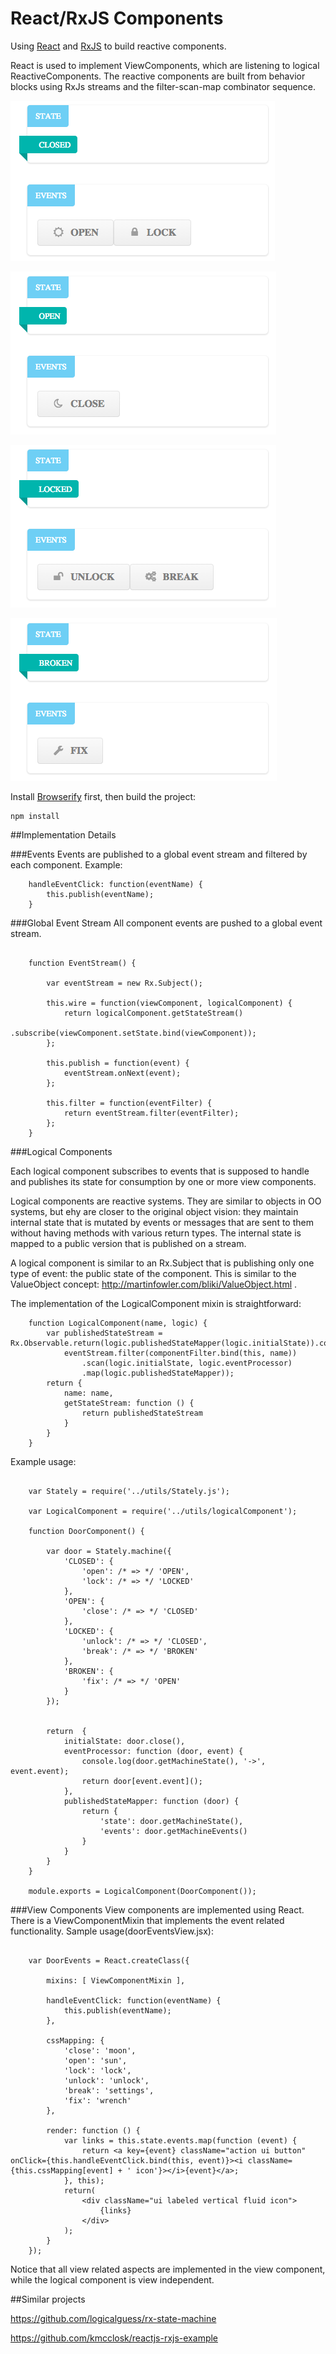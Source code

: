 # React/RxJS Components

Using [React](http://facebook.github.io/react/) and [RxJS](https://github.com/Reactive-Extensions/RxJS) to build
reactive components.

React is used to implement ViewComponents, which are listening to logical ReactiveComponents.
The reactive components are built from behavior blocks using RxJs streams and the filter-scan-map combinator sequence.

![ ](screen1.png)

![ ](screen2.png)

![ ](screen3.png)

![ ](screen4.png)

Install [Browserify](http://browserify.org/) first, then build the project:

```
npm install
```
##Implementation Details

###Events
Events are published to a global event stream and filtered by each component. Example:

```
    handleEventClick: function(eventName) {
        this.publish(eventName);
    }
```
###Global Event Stream
All component events are pushed to a global event stream.

```

    function EventStream() {

        var eventStream = new Rx.Subject();

        this.wire = function(viewComponent, logicalComponent) {
            return logicalComponent.getStateStream()
                .subscribe(viewComponent.setState.bind(viewComponent));
        };

        this.publish = function(event) {
            eventStream.onNext(event);
        };

        this.filter = function(eventFilter) {
            return eventStream.filter(eventFilter);
        };
    }
```

###Logical Components

Each logical component subscribes to events that is supposed to handle and publishes its state for consumption by one
or more view components.

Logical components are reactive systems. They are similar to objects in OO systems, but ehy are closer to the original
object vision: they maintain internal state that is mutated by events or messages that are sent to them without having
methods with various return types. The internal state is mapped to a public version that is published on a stream.

A logical component is similar to an Rx.Subject that is publishing only one type of event: the public state of the
component. This is similar to the ValueObject concept: http://martinfowler.com/bliki/ValueObject.html .

The implementation of the LogicalComponent mixin is straightforward:

```
    function LogicalComponent(name, logic) {
        var publishedStateStream = Rx.Observable.return(logic.publishedStateMapper(logic.initialState)).concat(
            eventStream.filter(componentFilter.bind(this, name))
                .scan(logic.initialState, logic.eventProcessor)
                .map(logic.publishedStateMapper));
        return {
            name: name,
            getStateStream: function () {
                return publishedStateStream
            }
        }
    }
```

Example usage:

```

    var Stately = require('../utils/Stately.js');

    var LogicalComponent = require('../utils/logicalComponent');

    function DoorComponent() {

        var door = Stately.machine({
            'CLOSED': {
                'open': /* => */ 'OPEN',
                'lock': /* => */ 'LOCKED'
            },
            'OPEN': {
                'close': /* => */ 'CLOSED'
            },
            'LOCKED': {
                'unlock': /* => */ 'CLOSED',
                'break': /* => */ 'BROKEN'
            },
            'BROKEN': {
                'fix': /* => */ 'OPEN'
            }
        });


        return  {
            initialState: door.close(),
            eventProcessor: function (door, event) {
                console.log(door.getMachineState(), '->', event.event);
                return door[event.event]();
            },
            publishedStateMapper: function (door) {
                return {
                    'state': door.getMachineState(),
                    'events': door.getMachineEvents()
                }
            }
        }
    }

    module.exports = LogicalComponent(DoorComponent());
```

###View Components
View components are implemented using React. There is a ViewComponentMixin that implements the event related
functionality. Sample usage(doorEventsView.jsx):
                                
```

    var DoorEvents = React.createClass({

        mixins: [ ViewComponentMixin ],

        handleEventClick: function(eventName) {
            this.publish(eventName);
        },

        cssMapping: {
            'close': 'moon',
            'open': 'sun',
            'lock': 'lock',
            'unlock': 'unlock',
            'break': 'settings',
            'fix': 'wrench'
        },

        render: function () {
            var links = this.state.events.map(function (event) {
                return <a key={event} className="action ui button" onClick={this.handleEventClick.bind(this, event)}><i className={this.cssMapping[event] + ' icon'}></i>{event}</a>;
            }, this);
            return(
                <div className="ui labeled vertical fluid icon">
                    {links}
                </div>
            );
        }
    });
```

Notice that all view related aspects are implemented in the view component, while the logical component is
view independent.

##Similar projects

https://github.com/logicalguess/rx-state-machine

https://github.com/kmcclosk/reactjs-rxjs-example